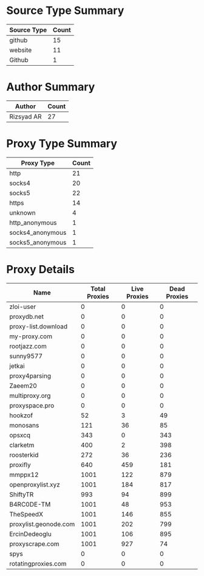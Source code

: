 # Source Type Summary

| Source Type | Count |
|-------------|-------|
| github | 15 |
| website | 11 |
| Github | 1 |


# Author Summary

| Author | Count |
|--------|-------|
| Rizsyad AR | 27 |


# Proxy Type Summary

| Proxy Type | Count |
|------------|-------|
| http | 21 |
| socks4 | 20 |
| socks5 | 22 |
| https | 14 |
| unknown | 4 |
| http_anonymous | 1 |
| socks4_anonymous | 1 |
| socks5_anonymous | 1 |


# Proxy Details

| Name | Total Proxies | Live Proxies | Dead Proxies |
|------|---------------|--------------|---------------|
| zloi-user | 0 | 0 | 0 |
| proxydb.net | 0 | 0 | 0 |
| proxy-list.download | 0 | 0 | 0 |
| my-proxy.com | 0 | 0 | 0 |
| rootjazz.com | 0 | 0 | 0 |
| sunny9577 | 0 | 0 | 0 |
| jetkai | 0 | 0 | 0 |
| proxy4parsing | 0 | 0 | 0 |
| Zaeem20 | 0 | 0 | 0 |
| multiproxy.org | 0 | 0 | 0 |
| proxyspace.pro | 0 | 0 | 0 |
| hookzof | 52 | 3 | 49 |
| monosans | 121 | 36 | 85 |
| opsxcq | 343 | 0 | 343 |
| clarketm | 400 | 2 | 398 |
| roosterkid | 272 | 36 | 236 |
| proxifly | 640 | 459 | 181 |
| mmppx12 | 1001 | 122 | 879 |
| openproxylist.xyz | 1001 | 184 | 817 |
| ShiftyTR | 993 | 94 | 899 |
| B4RC0DE-TM | 1001 | 48 | 953 |
| TheSpeedX | 1001 | 146 | 855 |
| proxylist.geonode.com | 1001 | 202 | 799 |
| ErcinDedeoglu | 1001 | 106 | 895 |
| proxyscrape.com | 1001 | 927 | 74 |
| spys | 0 | 0 | 0 |
| rotatingproxies.com | 0 | 0 | 0 |
